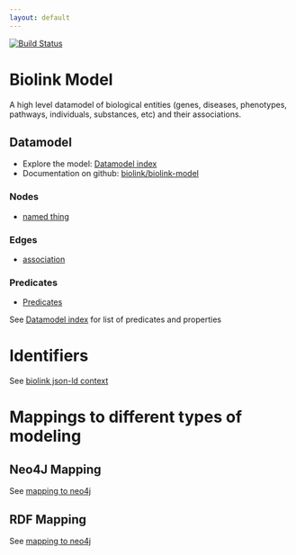 ```yaml
---
layout: default
---
```


[![Build Status](https://travis-ci.org/biolink/biolink-model.svg?branch=master)](https://travis-ci.org/biolink/biolink-model)

# Biolink Model

A high level datamodel of biological entities (genes, diseases,
phenotypes, pathways, individuals, substances, etc) and their
associations.

## Datamodel

 * Explore the model: [Datamodel index](docs/)
 * Documentation on github: [biolink/biolink-model](https://github.com/biolink/biolink-model)

### Nodes

 * [named thing](docs/NamedThing.html)

### Edges

 * [association](docs/Association.html)

### Predicates

 * [Predicates](docs#slots)

See [Datamodel index](docs/) for list of predicates and properties

# Identifiers

See [biolink json-ld context](context.jsonld)

# Mappings to different types of modeling

## Neo4J Mapping

See [mapping to neo4j](about/mapping-neo4j.html)

## RDF Mapping

See [mapping to neo4j](about/mapping-neo4j.html)
